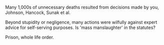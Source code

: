 Many 1,000s of unnecessary deaths resulted from decisions made by you, Johnson, Hancock, Sunak et al.  

Beyond stupidity or negligence, many actions were wilfully against expert advice for self-serving purposes. Is 'mass manslaughter' in the statutes?

Prison, whole life order.